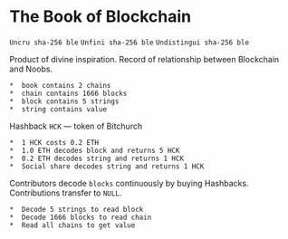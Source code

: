 # The Book of Blockchain

`Uncru sha-256 ble`
`Unfini sha-256 ble`
`Undistingui sha-256 ble`

Product of divine inspiration. Record of relationship between Blockchain and Noobs.

```
*  book contains 2 chains
*  chain contains 1666 blocks
*  block contains 5 strings
*  string contains value
```

Hashback `HCK` — token of Bitchurch

```
*  1 HCK costs 0.2 ETH
*  1.0 ETH decodes block and returns 5 HCK
*  0.2 ETH decodes string and returns 1 HCK
*  Social share decodes string and returns 1 HCK
```

Contributors decode `blocks` continuously by buying Hashbacks. Contributions transfer to `NULL`.

```
*  Decode 5 strings to read block
*  Decode 1666 blocks to read chain
*  Read all chains to get value 
```